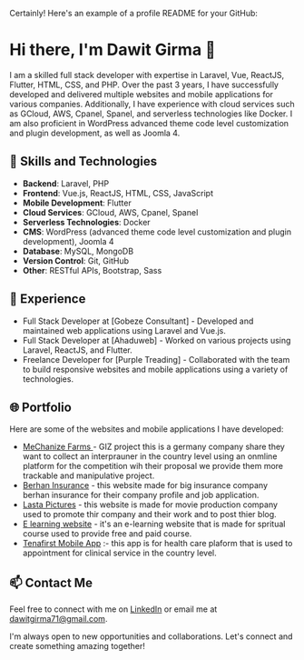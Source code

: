 Certainly! Here's an example of a profile README for your GitHub:

# Hi there, I'm Dawit Girma 👋

I am a skilled full stack developer with expertise in Laravel, Vue, ReactJS, Flutter, HTML, CSS, and PHP. Over the past 3 years, I have successfully developed and delivered multiple websites and mobile applications for various companies. Additionally, I have experience with cloud services such as GCloud, AWS, Cpanel, Spanel, and serverless technologies like Docker. I am also proficient in WordPress advanced theme code level customization and plugin development, as well as Joomla 4.

## 🚀 Skills and Technologies

- **Backend**: Laravel, PHP
- **Frontend**: Vue.js, ReactJS, HTML, CSS, JavaScript
- **Mobile Development**: Flutter
- **Cloud Services**: GCloud, AWS, Cpanel, Spanel
- **Serverless Technologies**: Docker
- **CMS**: WordPress (advanced theme code level customization and plugin development), Joomla 4
- **Database**: MySQL, MongoDB
- **Version Control**: Git, GitHub
- **Other**: RESTful APIs, Bootstrap, Sass

## 💼 Experience

- Full Stack Developer at [Gobeze Consultant] - Developed and maintained web applications using Laravel and Vue.js.
- Full Stack Developer at [Ahaduweb] - Worked on various projects using Laravel, ReactJS, and Flutter.
- Freelance Developer for [Purple Treading] - Collaborated with the team to build responsive websites and mobile applications using a variety of technologies.

## 🌐 Portfolio

Here are some of the websites and mobile applications I have developed:

- [MeChanize Farms ](https://mechanise-farms.com) - GIZ project this is a germany company share they want to collect an interprauner in the country level using an onmline platform for the competition wih their proposal we provide them more trackable and manipulative project.
- [Berhan Insurance](https://berhaninsurance.com) - this website made for big insurance company berhan insurance for their company profile and job application.
- [Lasta Pictures](https://lastapictures.com) - this website is made for movie production company used to promote thir company and their work and to post thier blog.
- [E learning website](https://teyaqi-awaqi.edu.et.com) - it's an e-learning website that is made for spritual course used to provide free and paid course.
- [Tenafirst Mobile App](https://play.google.com/store/apps/details?id=com.ahaduweb.tenafirst&hl=en&gl=US) :- this app is for health care plaform that is used to appointment for clinical service in the country level.

## 📫 Contact Me

Feel free to connect with me on [LinkedIn](https://www.linkedin.com/in/dawit-girma-6ba39713a/) or email me at dawitgirma71@gmail.com.

I'm always open to new opportunities and collaborations. Let's connect and create something amazing together!
